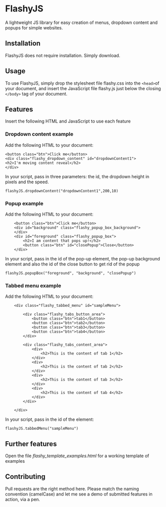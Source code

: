 # FlashyJS

A lightweight JS library for easy creation of menus, dropdown content and popups for simple websites.


## Installation

FlashyJS does not require installation. Simply download.


## Usage

To use FlashyJS, simply drop the stylesheet file flashy.css into the `<head>`of your document, and insert the JavaScript file flashy.js just below the closing `</body>` tag of your document.


## Features

Insert the following HTML and JavaScript to use each feature

### Dropdown content example

Add the following HTML to your document:

```
<button class="btn">Click me</button>
<div class="flashy_dropdown_content" id="dropdownContent1">
<h2>I'm moving content reveal</h2>
</div>
```

In your script, pass in three parameters: the id, the dropdown height in pixels and the speed.

```
flashyJS.dropdownContent("dropdownContent1",200,10)
```

### Popup example

Add the following HTML to your document:

```
	<button class="btn">Click me</button>
	<div id="background" class="flashy_popup_box_background">
	</div>
	<div id="foreground" class="flashy_popup_box">
		<h2>I am content that pops up!</h2>
		<button class="btn" id="closePopup">Close</button>
	</div>
```

In your script, pass in the id of the pop-up element, the pop-up background element and also the id of the close button to get rid of the popup

```
flashyJS.popupBox("foreground", "background", "closePopup")
```


### Tabbed menu example

Add the following HTML to your document:

```
	<div class="flashy_tabbed_menu" id="sampleMenu">

		<div class="flashy_tabs_button_area">
			<button class="btn">tab1</button>
			<button class="btn">tab2</button>
			<button class="btn">tab3</button>
			<button class="btn">tab4</button>
		</div>

		<div class="flashy_tabs_content_area">
			<div>
				<h2>This is the content of tab 1</h2>
			</div>
			<div>
				<h2>This is the content of tab 2</h2>
			</div>
			<div>
				<h2>This is the content of tab 3</h2>
			</div>
			<div>
				<h2>This is the content of tab 4</h2>
			</div>
		</div>
		
	</div>

```

In your script, pass in the id of the element:

```
flashyJS.tabbedMenu("sampleMenu")
```

## Further features

Open the file *flashy_template_examples.html* for a working template of examples


## Contributing

Pull requests are the right method here. Please match the naming convention (camelCase) and let me see a demo of submitted features in action, via a pen.  
